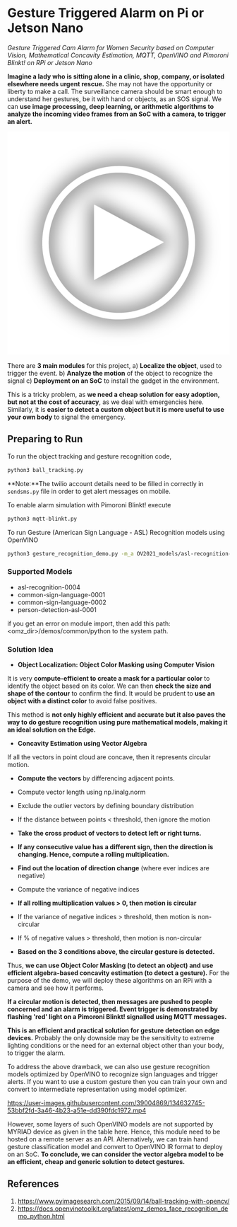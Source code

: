 # Gesture Triggered Alarm on Pi or Jetson Nano
_Gesture Triggered Cam Alarm for Women Security based on Computer Vision, Mathematical Concavity Estimation, MQTT, OpenVINO and Pimoroni Blinkt! on RPi or Jetson Nano_

**Imagine a lady who is sitting alone in a clinic, shop, company, or isolated elsewhere needs urgent rescue.** She may not have the opportunity or liberty to make a call. The surveillance camera should be smart enough to understand her gestures, be it with hand or objects, as an SOS signal. We can **use image processing, deep learning, or arithmetic algorithms to analyze the incoming video frames from an SoC with a camera, to trigger an alert.**

[![Watch Project Demo](images/vidPreview.png)](https://youtu.be/NzQqCbhVgbs)

There are **3 main modules** for this project,
a) **Localize the object**, used to trigger the event.
b) **Analyze the motion** of the object to recognize the signal
c) **Deployment on an SoC** to install the gadget in the environment.

This is a tricky problem, as **we need a cheap solution for easy adoption, but not at the cost of accuracy**, as we deal with emergencies here. Similarly, it is **easier to detect a custom object but it is more useful to use your own body** to signal the emergency.


## Preparing to Run

To run the object tracking and gesture recognition code,
```sh
python3 ball_tracking.py
```

**Note:**The twilio account details need to be filled in correctly in `sendsms.py` file in order to get alert messages on mobile.

To enable alarm simulation with Pimoroni Blinkt! execute
```sh
python3 mqtt-blinkt.py
```

To run Gesture (American Sign Language - ASL) Recognition models using OpenVINO

```sh
python3 gesture_recognition_demo.py -m_a OV2021_models/asl-recognition-0004.xml -m_d OV2021_models/person-detection-asl-0001.xml -i 0 -c <omz_dir>/data/dataset_classes/msasl100.json
```

### Supported Models

* asl-recognition-0004
* common-sign-language-0001
* common-sign-language-0002
* person-detection-asl-0001

if you get an error on module import, then add this path: <omz_dir>/demos/common/python to the system path.

### Solution Idea

- **Object Localization: Object Color Masking using Computer Vision**
 
It is very **compute-efficient to create a mask for a particular color** to identify the object based on its color. We can then **check the size and shape of the contour** to confirm the find. It would be prudent to **use an object with a distinct color** to avoid false positives.

This method is **not only highly efficient and accurate but it also paves the way to do gesture recognition using pure mathematical models, making it an ideal solution on the Edge.**

- **Concavity Estimation using Vector Algebra**

If all the vectors in point cloud are concave, then it represents circular motion.

-    **Compute the vectors** by differencing adjacent points.
-    Compute vector length using np.linalg.norm
-    Exclude the outlier vectors by defining  boundary distribution

-    If the distance between points < threshold, then ignore the motion
-    **Take the cross product of vectors to detect left or right turns.**
-    **If any consecutive value has a different sign, then the direction is changing. Hence, compute a rolling multiplication.**

-    **Find out the location of direction change** (where ever indices are negative)
-    Compute the variance of negative indices
-    **If all rolling multiplication values > 0, then motion is circular**
-    If the variance of negative indices > threshold, then motion is non-circular
-    If % of negative values > threshold, then motion is non-circular
-    **Based on the 3 conditions above, the circular gesture is detected.**

Thus, **we can use Object Color Masking (to detect an object) and use efficient algebra-based concavity estimation (to detect a gesture).** For the purpose of the demo, we will deploy these algorithms on an RPi with a camera and see how it performs.

**If a circular motion is detected, then messages are pushed to people concerned and an alarm is triggered. Event trigger is demonstrated by flashing 'red' light on a Pimoroni Blinkt! signalled using  MQTT messages.**

**This is an efficient and practical solution for gesture detection on edge devices.** Probably the only downside may be the sensitivity to extreme lighting conditions or the need for an external object other than your body, to trigger the alarm.

To address the above drawback, we can also use gesture recognition models optimized by OpenVINO to recognize sign languages and trigger alerts. If you want to use a custom gesture then you can train your own and convert to intermediate representation using model optimizer.


https://user-images.githubusercontent.com/39004869/134632745-53bbf2fd-3a46-4b23-a51e-dd390fdc1972.mp4


However, some layers of such OpenVINO models are not supported by MYRIAD device as given in the table here. Hence, this module need to be hosted on a remote server as an API. Alternatively, we can train hand gesture classification model and convert to OpenVINO IR format to deploy on an SoC. **To conclude, we can consider the vector algebra model to be an efficient, cheap and generic solution to detect gestures.**


## References

1. https://www.pyimagesearch.com/2015/09/14/ball-tracking-with-opencv/
2. https://docs.openvinotoolkit.org/latest/omz_demos_face_recognition_demo_python.html
